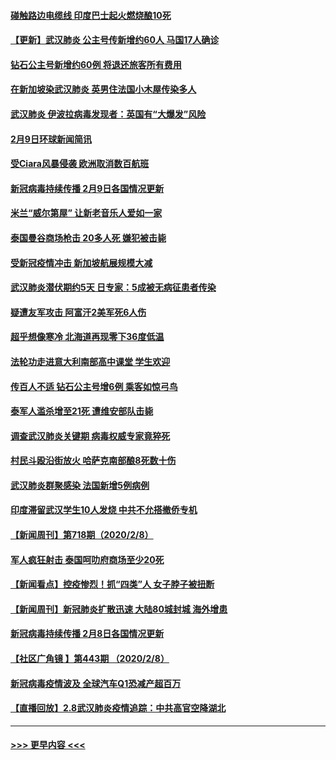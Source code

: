 #### [碰触路边电缆线 印度巴士起火燃烧酿10死](../pages/prog202/a102773642.md?t=02101522) 
#### [【更新】武汉肺炎 公主号传新增约60人 马国17人确诊](../pages/prog202/a102770740.md?t=02101522) 
#### [钻石公主号新增约60例 将退还旅客所有费用](../pages/prog202/a102773601.md?t=02101522) 
#### [在新加坡染武汉肺炎 英男住法国小木屋传染多人](../pages/prog202/a102773485.md?t=02101522) 
#### [武汉肺炎 伊波拉病毒发现者：英国有“大爆发”风险](../pages/prog202/a102773474.md?t=02101522) 
#### [2月9日环球新闻简讯](../pages/prog202/a102773390.md?t=02101522) 
#### [受Ciara风暴侵袭 欧洲取消数百航班](../pages/prog202/a102773357.md?t=02101522) 
#### [新冠病毒持续传播 2月9日各国情况更新](../pages/prog202/a102773346.md?t=02101522) 
#### [米兰“威尔第屋” 让新老音乐人爱如一家](../pages/prog202/a102773245.md?t=02101522) 
#### [泰国曼谷商场枪击 20多人死 嫌犯被击毙](../pages/prog202/a102773230.md?t=02101522) 
#### [受新冠疫情冲击 新加坡航展规模大减](../pages/prog202/a102773207.md?t=02101522) 
#### [武汉肺炎潜伏期约5天 日专家：5成被无病征患者传染](../pages/prog202/a102773145.md?t=02101522) 
#### [疑遭友军攻击 阿富汗2美军死6人伤](../pages/prog202/a102773140.md?t=02101522) 
#### [超乎想像寒冷 北海道再现零下36度低温](../pages/prog202/a102773122.md?t=02101522) 
#### [法轮功走进意大利南部高中课堂 学生欢迎](../pages/prog202/a102773105.md?t=02101522) 
#### [传百人不适 钻石公主号增6例 乘客如惊弓鸟](../pages/prog202/a102773051.md?t=02101522) 
#### [泰军人滥杀增至21死 遭维安部队击毙](../pages/prog202/a102772913.md?t=02101522) 
#### [调查武汉肺炎关键期 病毒权威专家竟猝死](../pages/prog202/a102773033.md?t=02101522) 
#### [村民斗殴沿街放火 哈萨克南部酿8死数十伤](../pages/prog202/a102772980.md?t=02101522) 
#### [武汉肺炎群聚感染 法国新增5例病例](../pages/prog202/a102772957.md?t=02101522) 
#### [印度滞留武汉学生10人发烧 中共不允搭撤侨专机](../pages/prog202/a102772946.md?t=02101522) 
#### [【新闻周刊】第718期（2020/2/8）](../pages/prog202/a102772921.md?t=02101522) 
#### [军人疯狂射击 泰国呵叻府商场至少20死](../pages/prog202/a102772833.md?t=02101522) 
#### [【新闻看点】控疫惨烈！抓“四类”人 女子脖子被扭断](../pages/prog202/a102772896.md?t=02101522) 
#### [【新闻周刊】新冠肺炎扩散迅速 大陆80城封城 海外增患](../pages/prog202/a102772852.md?t=02101522) 
#### [新冠病毒持续传播 2月8日各国情况更新](../pages/prog202/a102772826.md?t=02101522) 
#### [【社区广角镜  】第443期  （2020/2/8）](../pages/prog202/a102772736.md?t=02101522) 
#### [新冠病毒疫情波及 全球汽车Q1恐减产超百万](../pages/prog202/a102772695.md?t=02101522) 
#### [【直播回放】2.8武汉肺炎疫情追踪：中共高官空降湖北](../pages/prog202/a102772618.md?t=02101522) 

----
#### [ >>> 更早内容 <<< ](../indexes/prog202-earlier.md)
